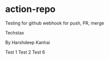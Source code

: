# action-repo
Testing for github webhook for push, PR, merge

Techstax

By Harshdeep Kanhai

Test 1
Test 2
Test 6